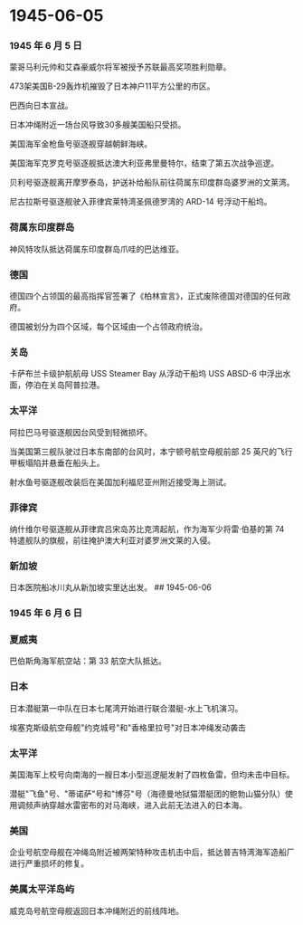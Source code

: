 # 1945-06-05

### 1945 年 6 月 5 日

蒙哥马利元帅和艾森豪威尔将军被授予苏联最高奖项胜利勋章。

473架美国B-29轰炸机摧毁了日本神户11平方公里的市区。

巴西向日本宣战。

日本冲绳附近一场台风导致30多艘美国船只受损。

美国海军金枪鱼号驱逐舰穿越朝鲜海峡。

美国海军克罗克号驱逐舰抵达澳大利亚弗里曼特尔，结束了第五次战争巡逻。

贝利号驱逐舰离开摩罗泰岛，护送补给船队前往荷属东印度群岛婆罗洲的文莱湾。

尼古拉斯号驱逐舰驶入菲律宾莱特湾圣佩德罗湾的 ARD-14 号浮动干船坞。

### 荷属东印度群岛

神风特攻队抵达荷属东印度群岛爪哇的巴达维亚。

### 德国

德国四个占领国的最高指挥官签署了《柏林宣言》，正式废除德国对德国的任何政府。

德国被划分为四个区域，每个区域由一个占领政府统治。

### 关岛

卡萨布兰卡级护航航母 USS Steamer Bay 从浮动干船坞 USS ABSD-6
中浮出水面，停泊在关岛阿普拉港。

### 太平洋

阿拉巴马号驱逐舰因台风受到轻微损坏。

当美国第三舰队驶过日本东南部的台风时，本宁顿号航空母舰前部 25
英尺的飞行甲板塌陷并悬垂在船头上。

射水鱼号驱逐舰改装后在美国加利福尼亚州附近接受海上测试。

### 菲律宾

纳什维尔号驱逐舰从菲律宾吕宋岛苏比克湾起航，作为海军少将雷·伯基的第 74
特遣舰队的旗舰，前往掩护澳大利亚对婆罗洲文莱的入侵。

### 新加坡

日本医院船冰川丸从新加坡实里达出发。 \## 1945-06-06

### 1945 年 6 月 6 日

### 夏威夷

巴伯斯角海军航空站：第 33 航空大队抵达。

### 日本

日本潜艇第一中队在日本七尾湾开始进行联合潜艇-水上飞机演习。

埃塞克斯级航空母舰"约克城号"和"香格里拉号"对日本冲绳发动袭击

### 太平洋

美国海军上校号向南海的一艘日本小型巡逻艇发射了四枚鱼雷，但均未击中目标。

潜艇"飞鱼"号、"蒂诺萨"号和"博芬"号（海德曼地狱猫潜艇团的鲍勃山猫分队）使用调频声纳穿越水雷密布的对马海峡，进入此前无法进入的日本海。

### 美国

企业号航空母舰在冲绳岛附近被两架特种攻击机击中后，抵达普吉特湾海军造船厂进行严重损坏的修复。

### 美属太平洋岛屿

威克岛号航空母舰返回日本冲绳附近的前线阵地。